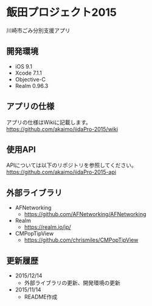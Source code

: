 # 飯田プロジェクト2015
川崎市ごみ分別支援アプリ

## 開発環境
- iOS 9.1
- Xcode 7.1.1
- Objective-C
- Realm 0.96.3

## アプリの仕様
アプリの仕様はWikiに記載します。  
https://github.com/akaimo/iidaPro-2015/wiki

## 使用API
APIについては以下のリポジトリを参照してください。  
https://github.com/akaimo/iidaPro-2015-api

## 外部ライブラリ
- AFNetworking
  - https://github.com/AFNetworking/AFNetworking
- Realm
  - https://realm.io/jp/  
- CMPopTipView
  - https://github.com/chrismiles/CMPopTipView
  
## 更新履歴
- 2015/12/14
  - 外部ライブラリの更新、開発環境の更新
- 2015/11/14
  - README作成
